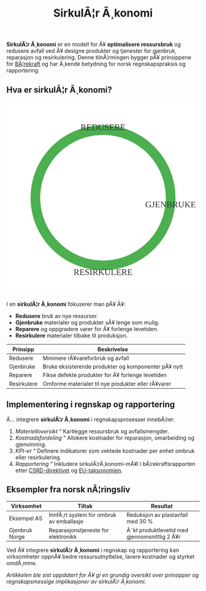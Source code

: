 ﻿---
title: "SirkulÃ¦r Ã¸konomi"
meta_title: "SirkulÃ¦r Ã¸konomi"
meta_description: '**SirkulÃ¦r Ã¸konomi** er en modell for Ã¥ **optimalisere ressursbruk** og redusere avfall ved Ã¥ designe produkter og tjenester for gjenbruk, reparasjon og res...'
slug: sirkulaer-okonomi
type: blog
layout: pages/single
---

**SirkulÃ¦r Ã¸konomi** er en modell for Ã¥ **optimalisere ressursbruk** og redusere avfall ved Ã¥ designe produkter og tjenester for gjenbruk, reparasjon og resirkulering. Denne tilnÃ¦rmingen bygger pÃ¥ prinsippene for [BÃ¦rekraft](/blogs/regnskap/baerekraft "BÃ¦rekraft i Regnskap: En Komplett Guide til BÃ¦rekraft og BÃ¦rekraftsrapportering") og har Ã¸kende betydning for norsk regnskapspraksis og rapportering.

## Hva er sirkulÃ¦r Ã¸konomi?

![SirkulÃ¦r Ã˜konomi Syklus](circular-economy-cycle.svg)

I en **sirkulÃ¦r Ã¸konomi** fokuserer man pÃ¥ Ã¥:

* **Redusere** bruk av nye ressurser.
* **Gjenbruke** materialer og produkter sÃ¥ lenge som mulig.
* **Reparere** og oppgradere varer for Ã¥ forlenge levetiden.
* **Resirkulere** materialer tilbake til produksjon.

| Prinsipp    | Beskrivelse                                          |
|-------------|------------------------------------------------------|
| Redusere    | Minimere rÃ¥vareforbruk og avfall                     |
| Gjenbruke   | Bruke eksisterende produkter og komponenter pÃ¥ nytt   |
| Reparere    | Fikse defekte produkter for Ã¥ forlenge levetiden      |
| Resirkulere | Omforme materialer til nye produkter eller rÃ¥varer    |

## Implementering i regnskap og rapportering

Ã… integrere **sirkulÃ¦r Ã¸konomi** i regnskapsprosesser innebÃ¦rer:

1. *Materielloversikt* “ Kartlegge ressursbruk og avfallsmengder.
2. *Kostnadsfordeling* “ Allokere kostnader for reparasjon, omarbeiding og gjenvinning.
3. *KPI-er* “ Definere indikatorer som vektede kostnader per enhet ombruk eller resirkulering.
4. *Rapportering* “ Inkludere sirkulÃ¦rÃ¸konomi-mÃ¥l i bÃ¦rekraftsrapporten etter [CSRD-direktivet](/blogs/regnskap/hva-er-csrd "Hva er CSRD? Corporate Sustainability Reporting Directive - Komplett Guide") og [EU-taksonomien](/blogs/regnskap/hva-er-eu-taksonomien "Hva er EU-taksonomien? Komplett Guide til EUs Klassifiseringssystem for BÃ¦rekraftige Aktiviteter").

## Eksempler fra norsk nÃ¦ringsliv

| Virksomhet     | Tiltak                                    | Resultat                                  |
|----------------|-------------------------------------------|-------------------------------------------|
| Eksempel AS    | InnfÃ¸rt system for ombruk av emballasje   | Reduksjon av plastavfall med 30 %         |
| Gjenbruk Norge | Reparasjonstjeneste for elektronikk       | Ã˜kt produktlevetid med gjennomsnittlig 2 Ã¥r |

Ved Ã¥ integrere **sirkulÃ¦r Ã¸konomi** i regnskap og rapportering kan virksomheter oppnÃ¥ bedre ressursutnyttelse, lavere kostnader og styrket omdÃ¸mme.

*Artikkelen ble sist oppdatert for Ã¥ gi en grundig oversikt over prinsipper og regnskapsmessige implikasjoner av sirkulÃ¦r Ã¸konomi.*



